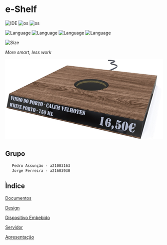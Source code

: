 # e-Shelf
![IDE](https://img.shields.io/badge/IDE-VSCode-darkorange?logo=visual-studio-code)
![os](https://img.shields.io/badge/MS-Windows-blue?logo=windows)
![os](https://img.shields.io/badge/Linux-Pop\__OS-darkcyan?logo=linux)

![Language](https://img.shields.io/badge/-Python-gold?logo=python)
![Language](https://img.shields.io/badge/-Docker-purple?logo=docker)
![Language](https://img.shields.io/badge/-ESP8266-silver?logo=arduino)
![Language](https://img.shields.io/badge/-GitHub-black?logo=github)

![Size](https://img.shields.io/github/repo-size/Pedroassuncao/eShelf?color=green&label=Project%20size&logo=git&logoColor=blue&style=social)


*More smart, less work*

![Sugestão de design](design/img/final/eshelf0006.jpg)

## Grupo

       Pedro Assunção - a21003163
       Jorge Ferreira - a21603930

## Ìndice

[Documentos](docs)

[Design](design)

[Dispositivo Embebido](embedded)

[Servidor](server)

[Apresentação](presentation)

